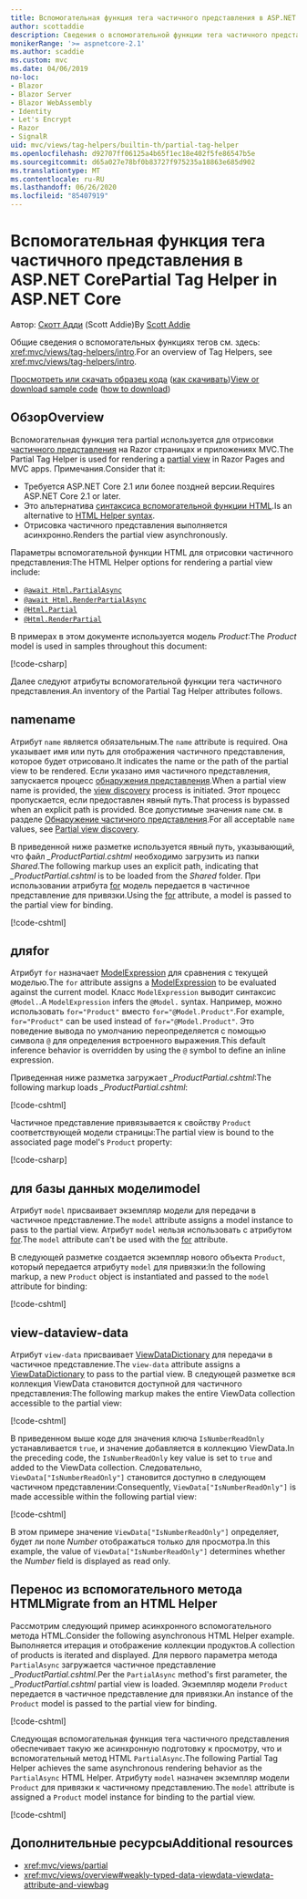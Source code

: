 ```yaml
---
title: Вспомогательная функция тега частичного представления в ASP.NET Core
author: scottaddie
description: Сведения о вспомогательной функции тега частичного представления в ASP.NET и роли каждого из его атрибутов в отрисовке частичного представления.
monikerRange: '>= aspnetcore-2.1'
ms.author: scaddie
ms.custom: mvc
ms.date: 04/06/2019
no-loc:
- Blazor
- Blazor Server
- Blazor WebAssembly
- Identity
- Let's Encrypt
- Razor
- SignalR
uid: mvc/views/tag-helpers/builtin-th/partial-tag-helper
ms.openlocfilehash: d92707ff06125a4b65f1ec18e402f5fe86547b5e
ms.sourcegitcommit: d65a027e78bf0b83727f975235a18863e685d902
ms.translationtype: MT
ms.contentlocale: ru-RU
ms.lasthandoff: 06/26/2020
ms.locfileid: "85407919"
---
```

# <a name="partial-tag-helper-in-aspnet-core"></a><span data-ttu-id="2cb7e-103">Вспомогательная функция тега частичного представления в ASP.NET Core</span><span class="sxs-lookup"><span data-stu-id="2cb7e-103">Partial Tag Helper in ASP.NET Core</span></span>

<span data-ttu-id="2cb7e-104">Автор: [Скотт Адди](https://github.com/scottaddie) (Scott Addie)</span><span class="sxs-lookup"><span data-stu-id="2cb7e-104">By [Scott Addie](https://github.com/scottaddie)</span></span>

<span data-ttu-id="2cb7e-105">Общие сведения о вспомогательных функциях тегов см. здесь: <xref:mvc/views/tag-helpers/intro>.</span><span class="sxs-lookup"><span data-stu-id="2cb7e-105">For an overview of Tag Helpers, see <xref:mvc/views/tag-helpers/intro>.</span></span>

<span data-ttu-id="2cb7e-106">[Просмотреть или скачать образец кода](https://github.com/dotnet/AspNetCore.Docs/tree/master/aspnetcore/mvc/views/tag-helpers/built-in/samples) ([как скачивать](xref:index#how-to-download-a-sample))</span><span class="sxs-lookup"><span data-stu-id="2cb7e-106">[View or download sample code](https://github.com/dotnet/AspNetCore.Docs/tree/master/aspnetcore/mvc/views/tag-helpers/built-in/samples) ([how to download](xref:index#how-to-download-a-sample))</span></span>

## <a name="overview"></a><span data-ttu-id="2cb7e-107">Обзор</span><span class="sxs-lookup"><span data-stu-id="2cb7e-107">Overview</span></span>

<span data-ttu-id="2cb7e-108">Вспомогательная функция тега partial используется для отрисовки [частичного представления](xref:mvc/views/partial) на Razor страницах и приложениях MVC.</span><span class="sxs-lookup"><span data-stu-id="2cb7e-108">The Partial Tag Helper is used for rendering a [partial view](xref:mvc/views/partial) in Razor Pages and MVC apps.</span></span> <span data-ttu-id="2cb7e-109">Примечания.</span><span class="sxs-lookup"><span data-stu-id="2cb7e-109">Consider that it:</span></span>

* <span data-ttu-id="2cb7e-110">Требуется ASP.NET Core 2.1 или более поздней версии.</span><span class="sxs-lookup"><span data-stu-id="2cb7e-110">Requires ASP.NET Core 2.1 or later.</span></span>
* <span data-ttu-id="2cb7e-111">Это альтернатива [синтаксиса вспомогательной функции HTML](xref:mvc/views/partial#reference-a-partial-view).</span><span class="sxs-lookup"><span data-stu-id="2cb7e-111">Is an alternative to [HTML Helper syntax](xref:mvc/views/partial#reference-a-partial-view).</span></span>
* <span data-ttu-id="2cb7e-112">Отрисовка частичного представления выполняется асинхронно.</span><span class="sxs-lookup"><span data-stu-id="2cb7e-112">Renders the partial view asynchronously.</span></span>

<span data-ttu-id="2cb7e-113">Параметры вспомогательной функции HTML для отрисовки частичного представления:</span><span class="sxs-lookup"><span data-stu-id="2cb7e-113">The HTML Helper options for rendering a partial view include:</span></span>

* [`@await Html.PartialAsync`](/dotnet/api/microsoft.aspnetcore.mvc.rendering.htmlhelperpartialextensions.partialasync)
* [`@await Html.RenderPartialAsync`](/dotnet/api/microsoft.aspnetcore.mvc.rendering.htmlhelperpartialextensions.renderpartialasync)
* [`@Html.Partial`](/dotnet/api/microsoft.aspnetcore.mvc.rendering.htmlhelperpartialextensions.partial)
* [`@Html.RenderPartial`](/dotnet/api/microsoft.aspnetcore.mvc.rendering.htmlhelperpartialextensions.renderpartial)

<span data-ttu-id="2cb7e-114">В примерах в этом документе используется модель *Product*:</span><span class="sxs-lookup"><span data-stu-id="2cb7e-114">The *Product* model is used in samples throughout this document:</span></span>

[!code-csharp[](samples/TagHelpersBuiltIn/Models/Product.cs)]

<span data-ttu-id="2cb7e-115">Далее следуют атрибуты вспомогательной функции тега частичного представления.</span><span class="sxs-lookup"><span data-stu-id="2cb7e-115">An inventory of the Partial Tag Helper attributes follows.</span></span>

## <a name="name"></a><span data-ttu-id="2cb7e-116">name</span><span class="sxs-lookup"><span data-stu-id="2cb7e-116">name</span></span>

<span data-ttu-id="2cb7e-117">Атрибут `name` является обязательным.</span><span class="sxs-lookup"><span data-stu-id="2cb7e-117">The `name` attribute is required.</span></span> <span data-ttu-id="2cb7e-118">Она указывает имя или путь для отображения частичного представления, которое будет отрисовано.</span><span class="sxs-lookup"><span data-stu-id="2cb7e-118">It indicates the name or the path of the partial view to be rendered.</span></span> <span data-ttu-id="2cb7e-119">Если указано имя частичного представления, запускается процесс [обнаружения представления](xref:mvc/views/overview#view-discovery).</span><span class="sxs-lookup"><span data-stu-id="2cb7e-119">When a partial view name is provided, the [view discovery](xref:mvc/views/overview#view-discovery) process is initiated.</span></span> <span data-ttu-id="2cb7e-120">Этот процесс пропускается, если предоставлен явный путь.</span><span class="sxs-lookup"><span data-stu-id="2cb7e-120">That process is bypassed when an explicit path is provided.</span></span> <span data-ttu-id="2cb7e-121">Все допустимые значения `name` см. в разделе [Обнаружение частичного представления](xref:mvc/views/partial#partial-view-discovery).</span><span class="sxs-lookup"><span data-stu-id="2cb7e-121">For all acceptable `name` values, see [Partial view discovery](xref:mvc/views/partial#partial-view-discovery).</span></span>

<span data-ttu-id="2cb7e-122">В приведенной ниже разметке используется явный путь, указывающий, что файл *_ProductPartial.cshtml* необходимо загрузить из папки *Shared*.</span><span class="sxs-lookup"><span data-stu-id="2cb7e-122">The following markup uses an explicit path, indicating that *_ProductPartial.cshtml* is to be loaded from the *Shared* folder.</span></span> <span data-ttu-id="2cb7e-123">При использовании атрибута [for](#for) модель передается в частичное представление для привязки.</span><span class="sxs-lookup"><span data-stu-id="2cb7e-123">Using the [for](#for) attribute, a model is passed to the partial view for binding.</span></span>

[!code-cshtml[](samples/TagHelpersBuiltIn/Pages/Product.cshtml?name=snippet_Name)]

## <a name="for"></a><span data-ttu-id="2cb7e-124">для</span><span class="sxs-lookup"><span data-stu-id="2cb7e-124">for</span></span>

<span data-ttu-id="2cb7e-125">Атрибут `for` назначает [ModelExpression](/dotnet/api/microsoft.aspnetcore.mvc.viewfeatures.modelexpression) для сравнения с текущей моделью.</span><span class="sxs-lookup"><span data-stu-id="2cb7e-125">The `for` attribute assigns a [ModelExpression](/dotnet/api/microsoft.aspnetcore.mvc.viewfeatures.modelexpression) to be evaluated against the current model.</span></span> <span data-ttu-id="2cb7e-126">Класс `ModelExpression` выводит синтаксис `@Model.`.</span><span class="sxs-lookup"><span data-stu-id="2cb7e-126">A `ModelExpression` infers the `@Model.` syntax.</span></span> <span data-ttu-id="2cb7e-127">Например, можно использовать `for="Product"` вместо `for="@Model.Product"`.</span><span class="sxs-lookup"><span data-stu-id="2cb7e-127">For example, `for="Product"` can be used instead of `for="@Model.Product"`.</span></span> <span data-ttu-id="2cb7e-128">Это поведение вывода по умолчанию переопределяется с помощью символа `@` для определения встроенного выражения.</span><span class="sxs-lookup"><span data-stu-id="2cb7e-128">This default inference behavior is overridden by using the `@` symbol to define an inline expression.</span></span>

<span data-ttu-id="2cb7e-129">Приведенная ниже разметка загружает *_ProductPartial.cshtml*:</span><span class="sxs-lookup"><span data-stu-id="2cb7e-129">The following markup loads *_ProductPartial.cshtml*:</span></span>

[!code-cshtml[](samples/TagHelpersBuiltIn/Pages/Product.cshtml?name=snippet_For)]

<span data-ttu-id="2cb7e-130">Частичное представление привязывается к свойству `Product` соответствующей модели страницы:</span><span class="sxs-lookup"><span data-stu-id="2cb7e-130">The partial view is bound to the associated page model's `Product` property:</span></span>

[!code-csharp[](samples/TagHelpersBuiltIn/Pages/Product.cshtml.cs?highlight=8)]

## <a name="model"></a><span data-ttu-id="2cb7e-131">для базы данных модели</span><span class="sxs-lookup"><span data-stu-id="2cb7e-131">model</span></span>

<span data-ttu-id="2cb7e-132">Атрибут `model` присваивает экземпляр модели для передачи в частичное представление.</span><span class="sxs-lookup"><span data-stu-id="2cb7e-132">The `model` attribute assigns a model instance to pass to the partial view.</span></span> <span data-ttu-id="2cb7e-133">Атрибут `model` нельзя использовать с атрибутом [for](#for).</span><span class="sxs-lookup"><span data-stu-id="2cb7e-133">The `model` attribute can't be used with the [for](#for) attribute.</span></span>

<span data-ttu-id="2cb7e-134">В следующей разметке создается экземпляр нового объекта `Product`, который передается атрибуту `model` для привязки:</span><span class="sxs-lookup"><span data-stu-id="2cb7e-134">In the following markup, a new `Product` object is instantiated and passed to the `model` attribute for binding:</span></span>

[!code-cshtml[](samples/TagHelpersBuiltIn/Pages/Product.cshtml?name=snippet_Model)]

## <a name="view-data"></a><span data-ttu-id="2cb7e-135">view-data</span><span class="sxs-lookup"><span data-stu-id="2cb7e-135">view-data</span></span>

<span data-ttu-id="2cb7e-136">Атрибут `view-data` присваивает [ViewDataDictionary](/dotnet/api/microsoft.aspnetcore.mvc.viewfeatures.viewdatadictionary) для передачи в частичное представление.</span><span class="sxs-lookup"><span data-stu-id="2cb7e-136">The `view-data` attribute assigns a [ViewDataDictionary](/dotnet/api/microsoft.aspnetcore.mvc.viewfeatures.viewdatadictionary) to pass to the partial view.</span></span> <span data-ttu-id="2cb7e-137">В следующей разметке вся коллекция ViewData становится доступной для частичного представления:</span><span class="sxs-lookup"><span data-stu-id="2cb7e-137">The following markup makes the entire ViewData collection accessible to the partial view:</span></span>

[!code-cshtml[](samples/TagHelpersBuiltIn/Pages/Product.cshtml?name=snippet_ViewData&highlight=5-)]

<span data-ttu-id="2cb7e-138">В приведенном выше коде для значения ключа `IsNumberReadOnly` устанавливается `true`, и значение добавляется в коллекцию ViewData.</span><span class="sxs-lookup"><span data-stu-id="2cb7e-138">In the preceding code, the `IsNumberReadOnly` key value is set to `true` and added to the ViewData collection.</span></span> <span data-ttu-id="2cb7e-139">Следовательно, `ViewData["IsNumberReadOnly"]` становится доступно в следующем частичном представлении:</span><span class="sxs-lookup"><span data-stu-id="2cb7e-139">Consequently, `ViewData["IsNumberReadOnly"]` is made accessible within the following partial view:</span></span>

[!code-cshtml[](samples/TagHelpersBuiltIn/Pages/Shared/_ProductViewDataPartial.cshtml?highlight=5)]

<span data-ttu-id="2cb7e-140">В этом примере значение `ViewData["IsNumberReadOnly"]` определяет, будет ли поле *Number* отображаться только для просмотра.</span><span class="sxs-lookup"><span data-stu-id="2cb7e-140">In this example, the value of `ViewData["IsNumberReadOnly"]` determines whether the *Number* field is displayed as read only.</span></span>

## <a name="migrate-from-an-html-helper"></a><span data-ttu-id="2cb7e-141">Перенос из вспомогательного метода HTML</span><span class="sxs-lookup"><span data-stu-id="2cb7e-141">Migrate from an HTML Helper</span></span>

<span data-ttu-id="2cb7e-142">Рассмотрим следующий пример асинхронного вспомогательного метода HTML.</span><span class="sxs-lookup"><span data-stu-id="2cb7e-142">Consider the following asynchronous HTML Helper example.</span></span> <span data-ttu-id="2cb7e-143">Выполняется итерация и отображение коллекции продуктов.</span><span class="sxs-lookup"><span data-stu-id="2cb7e-143">A collection of products is iterated and displayed.</span></span> <span data-ttu-id="2cb7e-144">Для первого параметра метода `PartialAsync` загружается частичное представление *_ProductPartial.cshtml*.</span><span class="sxs-lookup"><span data-stu-id="2cb7e-144">Per the `PartialAsync` method's first parameter, the *_ProductPartial.cshtml* partial view is loaded.</span></span> <span data-ttu-id="2cb7e-145">Экземпляр модели `Product` передается в частичное представление для привязки.</span><span class="sxs-lookup"><span data-stu-id="2cb7e-145">An instance of the `Product` model is passed to the partial view for binding.</span></span>

[!code-cshtml[](samples/TagHelpersBuiltIn/Pages/Products.cshtml?name=snippet_HtmlHelper&highlight=3)]

<span data-ttu-id="2cb7e-146">Следующая вспомогательная функция тега частичного представления обеспечивает такую же асинхронную подготовку к просмотру, что и вспомогательный метод HTML `PartialAsync`.</span><span class="sxs-lookup"><span data-stu-id="2cb7e-146">The following Partial Tag Helper achieves the same asynchronous rendering behavior as the `PartialAsync` HTML Helper.</span></span> <span data-ttu-id="2cb7e-147">Атрибуту `model` назначен экземпляр модели `Product` для привязки к частичному представлению.</span><span class="sxs-lookup"><span data-stu-id="2cb7e-147">The `model` attribute is assigned a `Product` model instance for binding to the partial view.</span></span>

[!code-cshtml[](samples/TagHelpersBuiltIn/Pages/Products.cshtml?name=snippet_TagHelper&highlight=3)]

## <a name="additional-resources"></a><span data-ttu-id="2cb7e-148">Дополнительные ресурсы</span><span class="sxs-lookup"><span data-stu-id="2cb7e-148">Additional resources</span></span>

* <xref:mvc/views/partial>
* <xref:mvc/views/overview#weakly-typed-data-viewdata-viewdata-attribute-and-viewbag>
